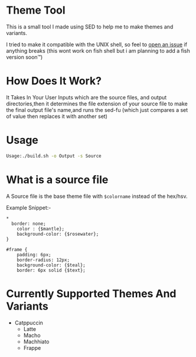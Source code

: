 # Theme Tool

This is a small tool I made using SED to help me to make themes and variants.

I tried to make it compatible with the UNIX shell, so feel to [open an issue](https://github.com/skinatro/theme-tool/issues/new) if anything breaks (this wont work on fish shell but i am planning to add a fish version soon:tm:)

# How Does It Work?

It Takes In Your User Inputs which are the source files, and output directories,then it determines the file extension of your source file to make the final output file's name,and runs the sed-fu (which just compares a set of value then replaces it with another set)

# Usage 

```sh
Usage:./build.sh -o Output -s Source
```

# What is a source file

A Source file is the base theme file with `$colorname` instead of the hex/hsv.

Example Snippet:-


```qss
* 
  border: none;
	color : {$mantle};
	background-color: {$rosewater};
}

#frame {
	padding: 6px;
	border-radius: 12px;
	background-color: {$teal};
	border: 6px solid {$text};
```

# Currently Supported Themes And Variants

- Catppuccin
  - Latte
  - Macho
  - Machhiato
  - Frappe
